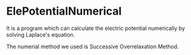 ElePotentialNumerical
=====================

It is a program which can calculate the electric potential numerically by solving Laplace's equation.

The numerial method we used is Successive Overrelaxation Method. 
